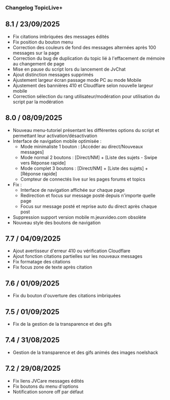 ### Changelog TopicLive+

## 8.1 / 23/09/2025
- Fix citations imbriquées des messages édités
- Fix position du bouton menu
- Correction des couleurs de fond des messages alternées après 100 messages sur la page
- Correction du bug de duplication du topic lié à l'effacement de mémoire au changement de page
- Mise en pause du script lors du lancement de JvChat
- Ajout distinction messages supprimés
- Ajustement largeur écran passage mode PC au mode Mobile
- Ajustement des bannières 410 et Cloudflare selon nouvelle largeur mobile
- Correction sélection du rang utilisateur/modération pour utilisation du script par la modération

## 8.0 / 08/09/2025
- Nouveau menu-tutoriel présentant les différentes options du script et permettant leur activation/désactivation
- Interface de navigation mobile optimisée :
  - Mode minimaliste 1 bouton : [Accéder au direct/Nouveaux messages]
  - Mode normal 2 boutons : [Direct/NM] + [Liste des sujets - Swipe vers Réponse rapide]
  - Mode complet 3 boutons : [Direct/NM] + [Liste des sujets] + [Réponse rapide]
  - Compteur de connectés live sur les pages forums et topics
- Fix :
  - Interface de navigation affichée sur chaque page
  - Redirection et focus sur message posté depuis n'importe quelle page
  - Focus sur message posté et reprise auto du direct après chaque post
- Suppression support version mobile m.jeuxvideo.com obsolète
- Nouveau style des boutons de navigation

## 7.7 / 04/09/2025
- Ajout avertisseur d'erreur 410 ou vérification Cloudflare
- Ajout fonction citations partielles sur les nouveaux messages
- Fix formatage des citations
- Fix focus zone de texte après citation

## 7.6 / 01/09/2025
- Fix du bouton d'ouverture des citations imbriquées

## 7.5 / 01/09/2025
- Fix de la gestion de la transparence et des gifs

## 7.4 / 31/08/2025
- Gestion de la transparence et des gifs animés des images noelshack

## 7.2 / 29/08/2025
- Fix liens JVCare messages édités
- Fix boutons du menu d'options
- Notification sonore off par défaut
